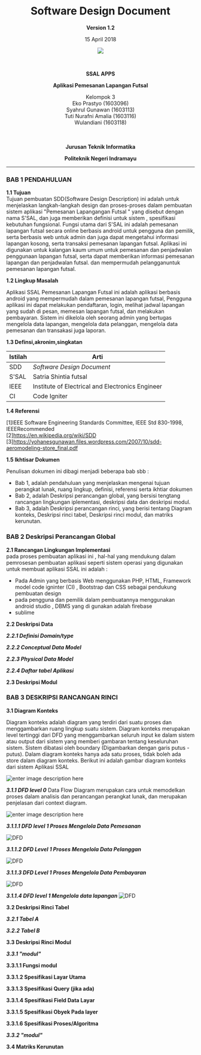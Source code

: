 
<html>
<body>
<div align="center"><h1>Software Design Document</h1></div>

<p align="center"><b>Version 1.2 </b><br>
<p align="center">15 April 2018</b>
<p align="center">
<img src="https://2.bp.blogspot.com/-dxdRgMQGbLk/WpA-Tp2rNGI/AAAAAAAAAh8/3_jBWFb7Cf48033QvB34D2WCwoN2sxZLgCLcBGAs/s1000/index.png"/>
</p>

<br><p align="center"><b> SSAL APPS </b><br>
<p align="center"><b>Aplikasi Pemesanan Lapangan Futsal
</b>
<p align="center">Kelompok 3 <br>
 Eko Prastyo 		(1603096)<br>
Syahrul Gunawan 	(1603113)<br>
Tuti Nurafni Amalia (1603116)<br>
Wulandiani 			(1603118) <br> <br> <br>
 
<p align="center"><b>Jurusan Teknik Informatika</b><br>
<p align="center"><b>Politeknik Negeri Indramayu</b>
</p>
<hr>
</body>
</html>

### BAB 1 PENDAHULUAN

**1.1 Tujuan**    
Tujuan pembuatan SDD(Software Design Description) ini adalah untuk menjelaskan langkah-langkah design dan proses-proses dalam pembuatan sistem aplikasi "Pemesanan Lapangangan Futsal " yang disebut dengan nama S'SAL, dan juga memberikan definisi untuk sistem , spesifikasi kebutuhan fungsional. Fungsi utama dari S'SAL ini adalah pemesanan lapangan futsal secara online berbasis android untuk pengguna dan pemilik, serta berbasis web untuk admin dan juga dapat mengetahui informasi lapangan kosong, serta transaksi pemesanan lapangan futsal.
Aplikasi ini digunakan untuk kalangan kaum umum untuk pemesanan dan penjadwalan penggunaan lapangan futsal, serta dapat memberikan informasi pemesanan lapangan dan penjadwalan futsal. dan mempermudah pelangganuntuk pemesanan lapangan futsal.  
  
**1.2 Lingkup Masalah**  
  
Aplikasi SSAL Pemesanan Lapangan Futsal ini adalah aplikasi berbasis android yang mempermudah dalam pemesanan lapangan futsal, Pengguna aplikasi ini dapat melakukan pendaftaran, login, melihat jadwal lapangan yang sudah di pesan, memesan lapangan futsal, dan melakukan pembayaran. Sistem ini dikelola oleh seorang admin yang bertugas mengelola data lapangan, mengelola data pelanggan, mengelola data pemesanan dan transakasi juga laporan.
  
**1.3 Definsi,akronim,singkatan**  
  
| Istilah | Arti |  
| ------- | ------------------------------------------------ |  
| SDD | *Software Design Document* |  
| S'SAL | Satria Shintia futsal |  
| IEEE | Institute of Electrical and Electronics Engineer |  
| CI | Code Igniter |   
  
**1.4 Referensi**  
  
[1]IEEE Software Engineering Standards Committee, IEEE Std 830-1998, IEEERecommended  
[2]https://en.wikipedia.org/wiki/SDD
[3]https://yohanesgunawan.files.wordpress.com/2007/10/sdd-aeromodeling-store_final.pdf  
    
**1.5 Ikhtisar Dokumen**  
  
Penulisan dokumen ini dibagi menjadi beberapa bab sbb :  
  
<ul>  
<li> Bab 1, adalah pendahuluan yang menjelaskan mengenai tujuan perangkat lunak, ruang lingkup, definisi, referensi serta ikhtiar dokumen </li>  
<li> Bab 2, adalah Deskripsi perancangan global, yang bersisi tengtang rancangan lingkungan iplementasi, deskripsi data dan deskripsi modul.</li>  
<li> Bab 3, adalah Deskripsi perancangan rinci, yang berisi tentang Diagram konteks, Deskripsi rinci tabel, Deskripsi rinci modul, dan matriks kerunutan.</li>  
</ul>  
   
### BAB 2 Deskripsi Perancangan Global 
  
**2.1 Rancangan Lingkungan Implementasi**  
pada proses pembuatan aplikasi ini , hal-hal yang mendukung dalam pemrosesan pembuatan aplikasi seperti sistem operasi yang digunakan untuk membuat aplikasi SSAL ini adalah :  
  
<ul>  
<li> Pada Admin yang berbasis Web menggunakan PHP, HTML, Framework model code igninter (CI) , Bootstrap dan CSS sebagai pendukung pembuatan design </li>  
<li> pada pengguna dan pemilik dalam pembuatannya menggunakan android studio , DBMS yang di gunakan adalah firebase </li>  
<li> sublime </li>  
</ul>  
  
**2.2 Deskripsi Data**  
  
***2.2.1 Definisi Domain/type***  
  
***2.2.2 Conceptual Data Model***  
  
***2.2.3 Physical Data Model***  
  
***2.2.4 Daftar tabel Aplikasi***  
  
**2.3 Deskripsi Modul**  
  
  
  
### BAB 3 DESKRIPSI RANCANGAN RINCI

**3.1 Diagram Konteks**

Diagram konteks adalah diagram yang terdiri dari suatu proses dan menggambarkan ruang lingkup suatu sistem. Diagram konteks merupakan level tertinggi dari DFD yang menggambarkan seluruh input ke dalam sistem atau output dari sistem yang memberi gambaran tentang keseluruhan sistem. Sistem dibatasi oleh boundary (Digambarkan dengan garis putus - putus). Dalam diagram konteks hanya ada satu proses, tidak boleh ada store dalam diagram konteks. Berikut ini adalah gambar diagram konteks dari sistem Aplikasi SSAL

![enter image description here](https://raw.githubusercontent.com/Eprastyo/RPL-D-3/master/Gambar/DFD%20CONTEX.PNG)  
  
***3.1.1 DFD level 0*** 
Data Flow Diagram merupakan cara untuk memodelkan proses dalam analisis dan perancangan perangkat lunak, dan merupakan penjelasan dari context diagram.

![enter image description here](https://github.com/Eprastyo/RPL-D-3/raw/master/Gambar/DFD%20LEVEL%200.PNG)  
  
***3.1.1.1 DFD level 1 Proses Mengelola Data Pemesanan***  

![DFD](https://raw.githubusercontent.com/Eprastyo/RPL-D-3/master/Gambar/DFD%20LEVEL%201%20PEMESANAN.PNG)  
  
***3.1.1.2 DFD Level 1 Proses Mengelola Data Pelanggan*** 

![DFD](https://raw.githubusercontent.com/Eprastyo/RPL-D-3/master/Gambar/DFD%20LEVEL%201%20MEMBER.PNG)

***3.1.1.3 DFD Level 1 Proses Mengelola Data Pembayaran***  

![DFD](https://github.com/Eprastyo/RPL-D-3/blob/master/Gambar/DFD%20LEVEL%201%20PEMBAYARAN.PNG?raw=true)  
  
***3.1.1.4 DFD level 1 Mengelola data lapangan***
![DFD](https://raw.githubusercontent.com/Eprastyo/RPL-D-3/master/Gambar/DFD%20LEVEL%201%20LAPANGAN.PNG)  
  
**3.2 Deskripsi Rinci Tabel**  
  
***3.2.1 Tabel A***  
  
***3.2.2 Tabel B***  
  
**3.3 Deskripsi Rinci Modul**  
  
***3.3.1 "modul"***  
  
****3.3.1.1 Fungsi modul****  
  
****3.3.1.2 Spesifikasi Layar Utama****  
  
****3.3.1.3 Spesifikasi Query (jika ada)****  
  
****3.3.1.4 Spesifikasi Field Data Layar****  
  
****3.3.1.5 Spesifikasi Obyek Pada layer****  
  
****3.3.1.6 Spesifikasi Proses/Algoritma****  
  
***3.3.2 "modul"***  
  
**3.4 Matriks Kerunutan**  


